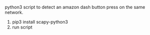 python3 script to detect an amazon dash button press on the same network.

1. pip3 install scapy-python3
2. run script
